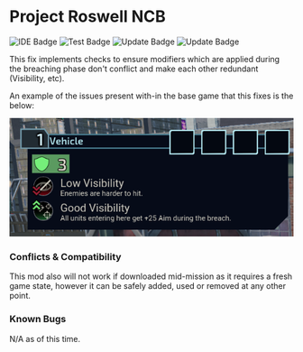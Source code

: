 # Project Roswell NCB

![IDE Badge](https://img.shields.io/badge/Development%20Enviroment%3A-Unreal%20Editor%2C%20IntelliJ%20%26%20VS-important)
![Test Badge](https://img.shields.io/badge/Tested%20With%3A-Win--64%20%7C%20Linux--64-success)
![Update Badge](https://img.shields.io/badge/Last%20Updated%3A-03%2F02%2F21-informational)
![Update Badge](https://img.shields.io/badge/Authored%20By%3A-Reece%20R.%20(Psyrr2)-inactive)

This fix implements checks to ensure modifiers which are applied during the breaching phase
don't conflict and make each other redundant (Visibility, etc).

An example of the issues present with-in the base game that this fixes is the below:

![Example](modExample.png)

### Conflicts & Compatibility

This mod also will not work if downloaded mid-mission as it requires a fresh game state, however it can be safely added, used or removed
at any other point.

### Known Bugs

N/A as of this time.
